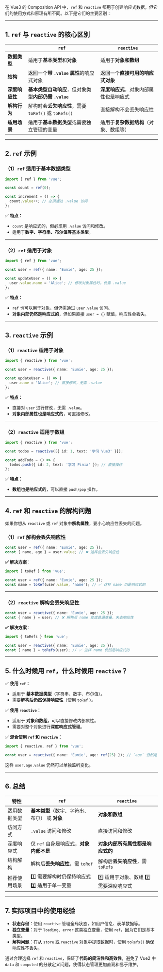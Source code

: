 在 Vue3 的 Composition API 中，`ref` 和 `reactive` 都用于创建响应式数据，但它们的使用方式和原理有所不同。以下是它们的主要区别：

------

## **1. `ref` 与 `reactive` 的核心区别**

|                | **`ref`**                                             | **`reactive`**                         |
| -------------- | ----------------------------------------------------- | -------------------------------------- |
| **数据类型**   | 适用于**基本类型**和**对象**                          | 适用于**对象和数组**                   |
| **结构**       | 返回一个**带 `.value` 属性**的响应式对象              | 返回一个**直接可用的响应式对象**       |
| **深度响应性** | **基本类型自动响应**，但对象类型**内部仍需 `.value`** | **深度响应式**，对象内部属性也是响应式 |
| **解构行为**   | 解构时会**丢失响应性**，需要 `toRef()` 或 `toRefs()`  | 直接解构不会丢失响应性                 |
| **适用场景**   | 适用于**基本数据类型**或需要独立管理的变量            | 适用于**复杂数据结构**（对象、数组等） |

------

## **2. `ref` 示例**

### **（1）`ref` 适用于基本数据类型**

```ts
import { ref } from 'vue';

const count = ref(0);

const increment = () => {
  count.value++; // 必须通过 .value 访问
};
```

✅ **特点：**

- `count` 是响应式的，但必须用 `.value` 访问和修改。
- 适用于**数字、字符串、布尔值等基本类型**。

------

### **（2）`ref` 适用于对象**

```ts
import { ref } from 'vue';

const user = ref({ name: 'Eunie', age: 25 });

const updateUser = () => {
  user.value.name = 'Alice'; // 修改对象属性时，仍需 .value
};
```

✅ **特点：**

- `ref` 也可以用于对象，但仍需通过 `user.value` 访问。
- **对象内部仍然是响应式的**，但如果直接 `user = {}` 赋值，响应性会丢失。

------

## **3. `reactive` 示例**

### **（1）`reactive` 适用于对象**

```ts
import { reactive } from 'vue';

const user = reactive({ name: 'Eunie', age: 25 });

const updateUser = () => {
  user.name = 'Alice'; // 直接修改，无需 .value
};
```

✅ **特点：**

- 直接对 `user` 进行修改，无需 `.value`。
- **对象内部属性也是响应式的**，可直接修改。

------

### **（2）`reactive` 适用于数组**

```ts
import { reactive } from 'vue';

const todos = reactive([{ id: 1, text: '学习 Vue3' }]);

const addTodo = () => {
  todos.push({ id: 2, text: '学习 Pinia' }); // 直接操作
};
```

✅ **特点：**

- **数组也是响应式的**，可以直接 `push/pop` 操作。

------

## **4. `ref` 和 `reactive` 的解构问题**

如果你想从 `reactive` 或 `ref` 对象中**解构属性**，要小心响应性丢失的问题。

### **（1）`ref` 解构会丢失响应性**

```ts
const user = ref({ name: 'Eunie', age: 25 });
const { name, age } = user.value; // ❌ 这样会丢失响应性
```

**✅ 解决方案**：

```ts
import { toRef } from 'vue';

const user = ref({ name: 'Eunie', age: 25 });
const name = toRef(user.value, 'name'); // ✅ 这样 name 仍是响应式的
```

------

### **（2）`reactive` 解构会丢失响应性**

```ts
const user = reactive({ name: 'Eunie', age: 25 });
const { name } = user; // ❌ 解构后 name 变成普通变量，失去响应性
```

**✅ 解决方案**：

```ts
import { toRefs } from 'vue';

const user = reactive({ name: 'Eunie', age: 25 });
const { name } = toRefs(user); // ✅ 这样 name 仍然是响应式的
```

------

## **5. 什么时候用 `ref`，什么时候用 `reactive`？**

✅ **使用 `ref`：**

- 适用于 **基本数据类型**（字符串、数字、布尔值）。
- 需要**解构后仍然保持响应性**（使用 `toRef` ）。

✅ **使用 `reactive`：**

- 适用于 **对象和数组**，可以直接修改内部属性。
- 需要对整个对象进行**深度响应式管理**。

✅ **混合使用 `ref` 和 `reactive`：**

```ts
import { reactive, ref } from 'vue';

const user = reactive({ name: 'Eunie', age: ref(25) }); // `age` 仍然是 ref
```

这样 `user.age.value` 仍然可以单独监听变化。

------

## **6. 总结**

| 特性         | `ref`                                          | `reactive`                          |
| ------------ | ---------------------------------------------- | ----------------------------------- |
| 适用数据类型 | **基本类型**（数字、字符串、布尔） 或 **对象** | **对象和数组**                      |
| 访问方式     | `.value` 访问和修改                            | 直接访问和修改                      |
| 深度响应式   | 仅 `ref` 自身是响应式，**对象内部不是**        | **对象内部所有属性都是响应式的**    |
| 结构解构     | 解构后**丢失响应性**，需 `toRef`               | 解构后**丢失响应性**，需 `toRefs`   |
| 推荐使用场景 | 1️⃣ 需要解构时仍保持响应式2️⃣ 适用于单一变量       | 1️⃣ 适用于对象、数组 2️⃣ 需要深度响应式 |

------

## **7. 实际项目中的使用经验**

- **状态存储**：使用 `reactive` 管理全局状态，如用户信息、表单数据等。
- **独立变量**：对于 `loading`、`error` 这类独立变量，使用 `ref`，因为它们是基本类型。
- **解构问题**：在从 `store` 或 `reactive` 对象中提取数据时，使用 `toRefs()` 确保响应性不丢失。

通过合理选择 `ref` 和 `reactive`，保证了**代码的简洁性和高效性**，避免了 Vue2 中 `data` 和 `computed` 的分散定义问题，使得状态管理更加直观和易于维护。